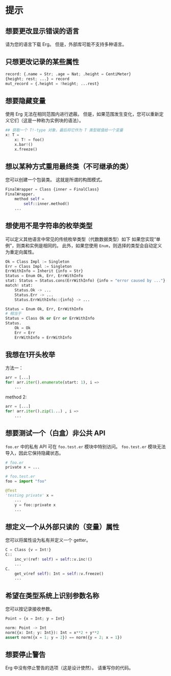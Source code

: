 # 提示

## 想要更改显示错误的语言

请为您的语言下载 Erg。
但是，外部库可能不支持多种语言。

## 只想更改记录的某些属性

```python
record: {.name = Str; .age = Nat; .height = CentiMeter}
{height; rest; ...} = record
mut_record = {.height = !height; ...rest}
```

## 想要隐藏变量

使用 Erg 无法在相同范围内进行遮蔽。 但是，如果范围发生变化，您可以重新定义它们（这是一种称为实例块的语法）。

````python
## 获取一个 T!-type 对象，最后将它作为 T 类型赋值给一个变量
x: T =
    x: T! = foo()
    x.bar!()
    x.freeze()
````

## 想以某种方式重用最终类（不可继承的类）

您可以创建一个包装类。 这就是所谓的构图模式。

```python
FinalWrapper = Class {inner = FinalClass}
FinalWrapper.
    method self =
        self::inner.method()
    ...
```

## 想使用不是字符串的枚举类型

可以定义其他语言中常见的传统枚举类型（代数数据类型）如下
如果您实现“单例”，则类和实例是相同的。
此外，如果您使用 `Enum`，则选择的类型会自动定义为重定向属性。

```python
Ok = Class Impl := Singleton
Err = Class Impl := Singleton
ErrWithInfo = Inherit {info = Str}
Status = Enum Ok, Err, ErrWithInfo
stat: Status = Status.cons(ErrWithInfo) {info = "error caused by ..."}
match! stat:
    Status.Ok -> ...
    Status.Err -> ...
    Status.ErrWithInfo::{info} -> ...
```

```python
Status = Enum Ok, Err, ErrWithInfo
# 相当于
Status = Class Ok or Err or ErrWithInfo
Status.
    Ok = Ok
    Err = Err
    ErrWithInfo = ErrWithInfo
```

## 我想在1开头枚举

方法一：

```python
arr = [...]
for! arr.iter().enumerate(start: 1), i =>
    ...
```

method 2:

```python
arr = [...]
for! arr.iter().zip(1...) , i =>
    ...
```

## 想要测试一个（白盒）非公共 API

`foo.er` 中的私有 API 可在 `foo.test.er` 模块中特别访问。
`foo.test.er` 模块无法导入，因此它保持隐藏状态。

```python
# foo.er
private x = ...
```

```python
# foo.test.er
foo = import "foo"

@Test
'testing private' x =
    ...
    y = foo::private x
    ...
```

## 想定义一个从外部只读的（变量）属性

您可以将属性设为私有并定义一个 getter。

```python
C = Class {v = Int!}
C::
    inc_v!(ref! self) = self::v.inc!()
    ...
C.
    get_v(ref self): Int = self::v.freeze()
    ...
```

## 希望在类型系统上识别参数名称

您可以按记录接收参数。

```python
Point = {x = Int; y = Int}

norm: Point -> Int
norm({x: Int; y: Int}): Int = x**2 + y**2
assert norm({x = 1; y = 2}) == norm({y = 2; x = 1})
```

## 想要停止警告

Erg 中没有停止警告的选项（这是设计使然）。 请重写你的代码。
